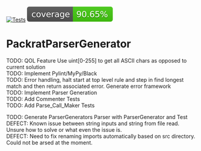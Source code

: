 [![Tests](https://github.com/TimMeiwald/PackratParserGenerator/actions/workflows/PackratParserGenerator.yml/badge.svg)](https://github.com/TimMeiwald/PackratParserGenerator/actions/workflows/PackratParserGenerator.yml)
[![Coverage Status](coverage-badge.svg?dummy=8484744)](./reports/coverage/index.html)
# PackratParserGenerator 
TODO: QOL Feature Use uint[0-255] to get all ASCII chars as opposed to current solution              
TODO: Implement Pylint/MyPy/Black         
TODO: Error handling, halt start at top level rule and step in find longest match and then return associated error. Generate error framework      
TODO: Implement Parser Generation       
TODO: Add Commenter Tests    
TODO: Add Parse_Call_Maker Tests     

TODO: Generate ParserGenerators Parser with ParserGenerator and Test       
DEFECT: Known issue between string inputs and string from file read. Unsure how to solve or what even the issue is.     
DEFECT: Need to fix renaming imports automatically based on src directory. Could not be arsed at the moment.

